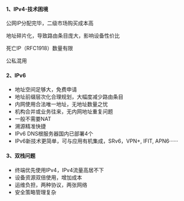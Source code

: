 #### 1、IPv4-技术困境

公网IP分配完毕，二级市场购买成本高

地址碎片化，导致路由条目庞大，影响设备性价比

死亡IP（RFC1918）数量有限

公私混用

#### 2、IPv6

- 地址空间足够大，免费申请
- 地址前缀层次化合理规划，大幅度减少路由条目
- 内网使用合法唯一地址，无地址数量之忧
- 机构合并或业务往来，无内网地址重复问题
- 一般不需要NAT
- 溯源精准快捷
- IPv6 DNS根服务器国内已部署4个
- IPv6新技术更简单，可与应用有机集成，SRv6，VPN+, IFIT, APN6······

#### 3、双栈问题

- 终端优先使用IPv4，IPv4流量高居不下
- 设备资源双倍使用，增加成本
- 运维负担，两种协议，两张网络
- 安全策略管理复杂